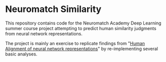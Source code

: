 # Neuromatch Similarity

This repository contains code for the Neuromatch Academy Deep Learning summer course project attempting to predict human similarity judgments from neural network representations.

The project is mainly an exercise to replicate findings from "[Human Alignment of neural network representations](https://arxiv.org/abs/2211.01201)" by re-implementing several basic analyses.
